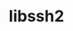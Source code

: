 ---
title: "libssh2"
layout: cache
categories: [package, develop-2024-12-01]
meta: {"versions": ["1.10.0", "1.11.1"], "compilers": ["gcc@=10.2.1", "gcc@=11.1.0", "gcc@=11.4.0", "gcc@=13.2.0", "gcc@=7.5.0", "gcc@=9.4.0", "oneapi@=2024.2.1"], "oss": ["centos7", "ubuntu18.04", "ubuntu20.04", "ubuntu22.04", "ubuntu24.04"], "platforms": ["linux"], "targets": ["aarch64", "neoverse_v1", "neoverse_v2", "ppc64le", "x86_64_v3"], "stacks": ["data-vis-sdk", "developer-tools-manylinux2014", "e4s", "e4s-neoverse-v2", "e4s-neoverse_v1", "e4s-oneapi", "e4s-power", "ml-linux-aarch64-cpu", "ml-linux-aarch64-cuda", "ml-linux-x86_64-cpu", "ml-linux-x86_64-cuda", "ml-linux-x86_64-rocm", "radiuss", "root", "tutorial"], "num_specs": 12, "num_specs_by_stack": {"root": 12, "developer-tools-manylinux2014": 1, "radiuss": 1, "e4s-power": 1, "data-vis-sdk": 1, "e4s-neoverse_v1": 1, "e4s-neoverse-v2": 1, "tutorial": 1, "e4s": 2, "e4s-oneapi": 1, "ml-linux-aarch64-cuda": 1, "ml-linux-aarch64-cpu": 1, "ml-linux-x86_64-rocm": 1, "ml-linux-x86_64-cpu": 1, "ml-linux-x86_64-cuda": 1}}
spec_details: [{"hash": "omcchyrrf7q4e67dk4xnygtupvusejjw", "compiler": "gcc@=10.2.1", "versions": ["1.11.1"], "os": "centos7", "platform": "linux", "target": "x86_64_v3", "variants": ["build_system=autotools", "crypto=openssl", "+shared"], "stacks": ["root", "developer-tools-manylinux2014"], "size": "-", "tarball": "https://binaries.spack.io/develop-2024-12-01/build_cache/linux-centos7-x86_64_v3/gcc-10.2.1/libssh2-1.11.1/linux-centos7-x86_64_v3-gcc-10.2.1-libssh2-1.11.1-omcchyrrf7q4e67dk4xnygtupvusejjw.spack"}, {"hash": "wtgcqpjmjpunycigeqpceptr5le3ldqd", "compiler": "gcc@=7.5.0", "versions": ["1.11.1"], "os": "ubuntu18.04", "platform": "linux", "target": "x86_64_v3", "variants": ["build_system=autotools", "crypto=openssl", "+shared"], "stacks": ["root", "radiuss"], "size": "-", "tarball": "https://binaries.spack.io/develop-2024-12-01/build_cache/linux-ubuntu18.04-x86_64_v3/gcc-7.5.0/libssh2-1.11.1/linux-ubuntu18.04-x86_64_v3-gcc-7.5.0-libssh2-1.11.1-wtgcqpjmjpunycigeqpceptr5le3ldqd.spack"}, {"hash": "vk34xutvzfjumsreyfekiz5opall3swv", "compiler": "gcc@=9.4.0", "versions": ["1.11.1"], "os": "ubuntu20.04", "platform": "linux", "target": "ppc64le", "variants": ["build_system=autotools", "crypto=openssl", "+shared"], "stacks": ["root", "e4s-power"], "size": "-", "tarball": "https://binaries.spack.io/develop-2024-12-01/build_cache/linux-ubuntu20.04-ppc64le/gcc-9.4.0/libssh2-1.11.1/linux-ubuntu20.04-ppc64le-gcc-9.4.0-libssh2-1.11.1-vk34xutvzfjumsreyfekiz5opall3swv.spack"}, {"hash": "ywvgjku3u7b35g376ajchkd7qingsijo", "compiler": "gcc@=11.1.0", "versions": ["1.11.1"], "os": "ubuntu20.04", "platform": "linux", "target": "x86_64_v3", "variants": ["build_system=autotools", "crypto=openssl", "+shared"], "stacks": ["root", "data-vis-sdk"], "size": "-", "tarball": "https://binaries.spack.io/develop-2024-12-01/build_cache/linux-ubuntu20.04-x86_64_v3/gcc-11.1.0/libssh2-1.11.1/linux-ubuntu20.04-x86_64_v3-gcc-11.1.0-libssh2-1.11.1-ywvgjku3u7b35g376ajchkd7qingsijo.spack"}, {"hash": "a7bnouuyyuftanjqvh5ngcvwmnoubtl4", "compiler": "gcc@=11.4.0", "versions": ["1.11.1"], "os": "ubuntu22.04", "platform": "linux", "target": "neoverse_v1", "variants": ["build_system=autotools", "crypto=openssl", "+shared"], "stacks": ["root", "e4s-neoverse_v1"], "size": "-", "tarball": "https://binaries.spack.io/develop-2024-12-01/build_cache/linux-ubuntu22.04-neoverse_v1/gcc-11.4.0/libssh2-1.11.1/linux-ubuntu22.04-neoverse_v1-gcc-11.4.0-libssh2-1.11.1-a7bnouuyyuftanjqvh5ngcvwmnoubtl4.spack"}, {"hash": "oafmtyge7pescg6myi55verkaybabcn6", "compiler": "gcc@=11.4.0", "versions": ["1.11.1"], "os": "ubuntu22.04", "platform": "linux", "target": "neoverse_v2", "variants": ["build_system=autotools", "crypto=openssl", "+shared"], "stacks": ["root", "e4s-neoverse-v2"], "size": "-", "tarball": "https://binaries.spack.io/develop-2024-12-01/build_cache/linux-ubuntu22.04-neoverse_v2/gcc-11.4.0/libssh2-1.11.1/linux-ubuntu22.04-neoverse_v2-gcc-11.4.0-libssh2-1.11.1-oafmtyge7pescg6myi55verkaybabcn6.spack"}, {"hash": "45puatqgxvoyr6s3ovbcstd5mq4aoxfw", "compiler": "gcc@=11.4.0", "versions": ["1.10.0"], "os": "ubuntu22.04", "platform": "linux", "target": "x86_64_v3", "variants": ["build_system=autotools", "crypto=mbedtls", "patches=011d926", "+shared"], "stacks": ["root", "tutorial"], "size": "-", "tarball": "https://binaries.spack.io/develop-2024-12-01/build_cache/linux-ubuntu22.04-x86_64_v3/gcc-11.4.0/libssh2-1.10.0/linux-ubuntu22.04-x86_64_v3-gcc-11.4.0-libssh2-1.10.0-45puatqgxvoyr6s3ovbcstd5mq4aoxfw.spack"}, {"hash": "uicy5jae52r5rsipm4prky5uc6ehzc2h", "compiler": "gcc@=11.4.0", "versions": ["1.11.1"], "os": "ubuntu22.04", "platform": "linux", "target": "x86_64_v3", "variants": ["build_system=autotools", "crypto=mbedtls", "+shared"], "stacks": ["root", "e4s"], "size": "-", "tarball": "https://binaries.spack.io/develop-2024-12-01/build_cache/linux-ubuntu22.04-x86_64_v3/gcc-11.4.0/libssh2-1.11.1/linux-ubuntu22.04-x86_64_v3-gcc-11.4.0-libssh2-1.11.1-uicy5jae52r5rsipm4prky5uc6ehzc2h.spack"}, {"hash": "aw3ucwqzvmiqmdqck5n64a42sshnkos4", "compiler": "gcc@=11.4.0", "versions": ["1.11.1"], "os": "ubuntu22.04", "platform": "linux", "target": "x86_64_v3", "variants": ["build_system=autotools", "crypto=openssl", "+shared"], "stacks": ["root", "e4s"], "size": "-", "tarball": "https://binaries.spack.io/develop-2024-12-01/build_cache/linux-ubuntu22.04-x86_64_v3/gcc-11.4.0/libssh2-1.11.1/linux-ubuntu22.04-x86_64_v3-gcc-11.4.0-libssh2-1.11.1-aw3ucwqzvmiqmdqck5n64a42sshnkos4.spack"}, {"hash": "oigvffrygrgpl675jj5qmcwj6ul2ppf3", "compiler": "oneapi@=2024.2.1", "versions": ["1.11.1"], "os": "ubuntu22.04", "platform": "linux", "target": "x86_64_v3", "variants": ["build_system=autotools", "crypto=openssl", "+shared"], "stacks": ["root", "e4s-oneapi"], "size": "-", "tarball": "https://binaries.spack.io/develop-2024-12-01/build_cache/linux-ubuntu22.04-x86_64_v3/oneapi-2024.2.1/libssh2-1.11.1/linux-ubuntu22.04-x86_64_v3-oneapi-2024.2.1-libssh2-1.11.1-oigvffrygrgpl675jj5qmcwj6ul2ppf3.spack"}, {"hash": "z7cjdeshtx5suqmjlgh4pnbdrcbeke6u", "compiler": "gcc@=13.2.0", "versions": ["1.11.1"], "os": "ubuntu24.04", "platform": "linux", "target": "aarch64", "variants": ["build_system=autotools", "crypto=openssl", "+shared"], "stacks": ["root", "ml-linux-aarch64-cuda", "ml-linux-aarch64-cpu"], "size": "-", "tarball": "https://binaries.spack.io/develop-2024-12-01/build_cache/linux-ubuntu24.04-aarch64/gcc-13.2.0/libssh2-1.11.1/linux-ubuntu24.04-aarch64-gcc-13.2.0-libssh2-1.11.1-z7cjdeshtx5suqmjlgh4pnbdrcbeke6u.spack"}, {"hash": "qbk7leox7xoe2w2kzxu4pcyai2iskfod", "compiler": "gcc@=13.2.0", "versions": ["1.11.1"], "os": "ubuntu24.04", "platform": "linux", "target": "x86_64_v3", "variants": ["build_system=autotools", "crypto=openssl", "+shared"], "stacks": ["root", "ml-linux-x86_64-rocm", "ml-linux-x86_64-cpu", "ml-linux-x86_64-cuda"], "size": "-", "tarball": "https://binaries.spack.io/develop-2024-12-01/build_cache/linux-ubuntu24.04-x86_64_v3/gcc-13.2.0/libssh2-1.11.1/linux-ubuntu24.04-x86_64_v3-gcc-13.2.0-libssh2-1.11.1-qbk7leox7xoe2w2kzxu4pcyai2iskfod.spack"}]
---